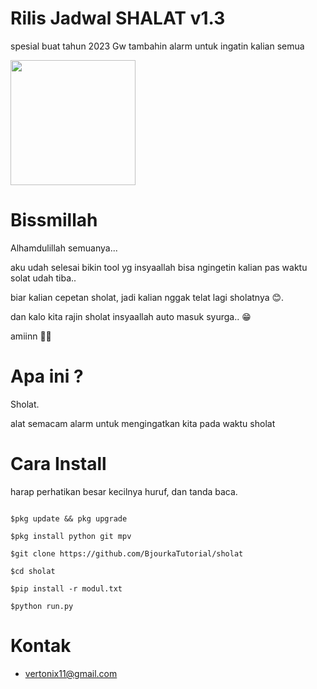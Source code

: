 # Rilis Jadwal SHALAT v1.3

spesial buat tahun 2023
Gw tambahin alarm untuk ingatin kalian semua 

<img src="https://www.upload.ee/image/14549376/Screenshot_20221003-095544_Termux.jpg" width="200" hight="220">

# Bissmillah

Alhamdulillah semuanya...</br>

aku udah selesai bikin tool yg insyaallah bisa ngingetin kalian pas waktu solat udah tiba..</br>

biar kalian cepetan sholat, jadi kalian nggak telat lagi sholatnya 😊.</br>

dan kalo kita rajin sholat insyaallah auto masuk syurga.. 😁</br>

amiinn 🤲🏻</br>

# Apa ini ?

Sholat. </br>

alat semacam alarm untuk mengingatkan kita pada waktu sholat</br>

# Cara Install

harap perhatikan besar kecilnya huruf, dan tanda baca.

```

$pkg update && pkg upgrade

$pkg install python git mpv

$git clone https://github.com/BjourkaTutorial/sholat

$cd sholat

$pip install -r modul.txt

$python run.py

```

# Kontak

- vertonix11@gmail.com
